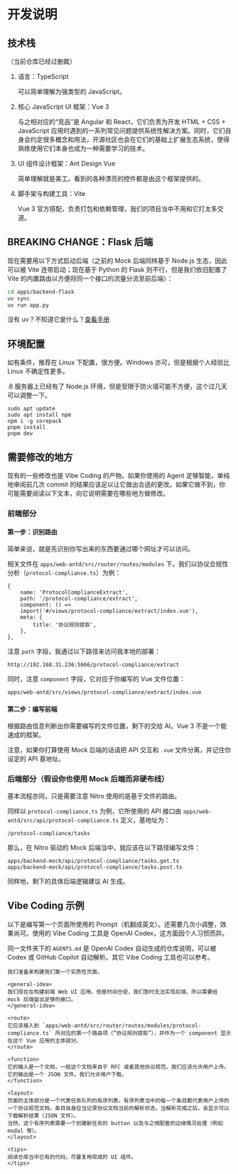 # 开发说明

## 技术栈

（当前仓库已经过删裁）

1. 语言：TypeScript

   可以简单理解为强类型的 JavaScript。

2. 核心 JavaScript UI 框架：Vue 3

   与之相对应的“竞品”是 Angular 和 React，它们负责为开发 HTML + CSS + JavaScript 应用时遇到的一系列常见问题提供系统性解决方案。同时，它们自身会约定很多概念和用法，开源社区也会在它们的基础上扩展生态系统，使得熟练使用它们本身也成为一种需要学习的技术。

3. UI 组件设计框架：Ant Design Vue

   简单理解就是美工。看到的各种漂亮的控件都是由这个框架提供的。

4. 脚手架与构建工具：Vite

   Vue 3 官方搭配，负责打包和依赖管理，我们的项目当中不用和它打太多交道。

## BREAKING CHANGE：Flask 后端

现在需要用以下方式启动后端（之前的 Mock 后端同样基于 Node.js 生态，因此可以被 Vite 连带启动；现在基于 Python 的 Flask 则不行，但是我们依旧配置了 Vite 的内置路由以方便将同一个接口的流量分流至前后端）：

```sh
cd apps/backend-flask
uv sync
uv run app.py
```

没有 uv？不知道它是什么？[查看手册](https://docs.astral.sh/uv/getting-started/installation/)

## 环境配置

如有条件，推荐在 Linux 下配置，很方便。Windows 亦可，但是根据个人经验比 Linux 不确定性更多。

.6 服务器上已经有了 Node.js 环境，但是受限于防火墙可能不方便，这个过几天可以调整一下。

```
sudo apt update
sudo apt install npm
npm i -g corepack
pnpm install
pnpm dev
```

## 需要修改的地方

现有的一些修改也是 Vibe Coding 的产物。如果你使用的 Agent 足够智能，单纯地审阅前几次 commit 的结果应该足以让它做出合适的更改。如果它做不到，你可能需要阅读以下文本，向它说明需要在哪些地方做修改。

### 前端部分

#### 第一步：识别路由

简单来说，就是先识别你写出来的东西要通过哪个网址才可以访问。

相关文件在 `apps/web-antd/src/router/routes/modules` 下。我们以协议合规性分析（`protocol-compliance.ts`）为例：

```
{
    name: 'ProtocolComplianceExtract',
    path: '/protocol-compliance/extract',
    component: () =>
    import('#/views/protocol-compliance/extract/index.vue'),
    meta: {
    	title: '协议规则提取',
    },
},
```

注意 `path` 字段，我通过以下路径来访问我本地的部署：

```
http://192.168.31.236:5666/protocol-compliance/extract
```

同时，注意 `component` 字段，它对应于你编写的 Vue 文件位置：

```
apps/web-antd/src/views/protocol-compliance/extract/index.vue
```

#### 第二步：编写前端

根据路由信息判断出你需要编写的文件位置，剩下的交给 AI。Vue 3 不是一个能速成的框架。

注意，如果你打算使用 Mock 后端的话请把 API 交互和 `.vue` 文件分离，并记住你设定的 API 基地址。

### 后端部分（假设你也使用 Mock 后端而非硬布线）

基本流程亦同，只是需要注意 Nitro 使用的是基于文件的路由。

同样以 `protocol-compliance.ts` 为例，它所使用的 API 接口由 `apps/web-antd/src/api/protocol-compliance.ts` 定义，基地址为：

```
/protocol-compliance/tasks
```

那么，在 Nitro 驱动的 Mock 后端当中，就应该在以下路径编写文件：

```
apps/backend-mock/api/protocol-compliance/tasks.get.ts
apps/backend-mock/api/protocol-compliance/tasks.post.ts
```

同样地，剩下的具体后端逻辑建议 AI 生成。

## Vibe Coding 示例

以下是编写第一个页面所使用的 Prompt（机翻成英文）。还需要几次小调整，效果尚可。使用的 Vibe Coding 工具是 OpenAI Codex，这方面因个人习惯而异。

同一文件夹下的 `AGENTS.md` 是 OpenAI Codex 自动生成的仓库说明，可以被 Codex 或 GitHub Copilot 自动解析。其它 Vibe Coding 工具也可以参考。

```
我们准备来构建我们第一个实质性页面。

<general-idea>
我们现在在构建前端 Web UI 应用，但是时间仓促，我们暂时无法实现后端，所以需要给 mock 后端留出足够的接口。
</general-idea>

<route>
它应该接入到 `apps/web-antd/src/router/routes/modules/protocol-compliance.ts` 所对应的第一个路由项（“协议规则提取”），并作为一个 component 显示在这个 Vue 应用的主体部分。
</route>

<function>
它的输入是一个文档，一般这个文档来自于 RFC 或者其他协议规范。我们应该允许用户上传。
它的输出是一个 JSON 文件。我们允许用户下载。
</function>

<layout>
页面的主体部分是一个代表任务队列的有序列表。有序列表当中的每一个条目都代表用户上传的一个协议规范文档。条目自身应当记录协议文档当前的解析状态。当解析完成之后，会显示可以下载解析结果（JSON 文件）。
当然，这个有序列表需要一个创建新任务的 button 以及与之相配套的边缘情况处理（例如 modal 等）。
</layout>

<tips>
阅读仓库当中已有的代码，尽量复用现成的 UI 组件。
</tips>

```
